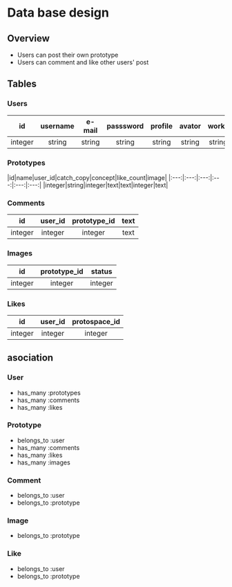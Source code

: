 # Data base design

## Overview
* Users can post their own prototype
* Users can comment and like other users' post

## Tables
### Users
|id|username|e-mail|passsword|profile|avator|works|
|:---:|:---:|:---:|:---:|:---:|:---:|:---:|
|integer|string|string|string|string|string|string|

### Prototypes
|id|name|user_id|catch_copy|concept|like_count|image|
|:---:|:---:|:---:|:---:|:---:|:---:|
|integer|string|integer|text|text|integer|text|

### Comments
|id|user_id|prototype_id|text|
|:---:|:---:|:---:|:---:|
|integer|integer|integer|text|

### Images
|id|prototype_id|status|
|:---:|:---:|:---:|
|integer|integer|integer|

### Likes
|id|user_id|protospace_id|
|:---:|:---:|:---:|
|integer|integer|integer|

## asociation
### User
* has_many :prototypes
* has_many :comments
* has_many :likes

### Prototype
* belongs_to :user
* has_many :comments
* has_many :likes
* has_many :images

### Comment
* belongs_to :user
* belongs_to :prototype

### Image
* belongs_to :prototype

### Like
* belongs_to :user
* belongs_to :prototype
